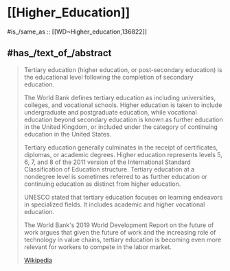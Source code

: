 
# [[Higher_Education]] 

#is_/same_as :: [[WD~Higher_education,136822]] 

## #has_/text_of_/abstract 

> Tertiary education (higher education, or post-secondary education) 
> is the educational level following the completion of secondary education.
>
> The World Bank defines tertiary education as including universities, colleges, and vocational schools. Higher education is taken to include undergraduate and postgraduate education, while vocational education beyond secondary education is known as further education in the United Kingdom, or included under the category of continuing education in the United States.
>
> Tertiary education generally culminates in the receipt of certificates, diplomas, or academic degrees. Higher education represents levels 5, 6, 7, and 8 of the 2011 version of the International Standard Classification of Education structure. Tertiary education at a nondegree level is sometimes referred to as further education or continuing education as distinct from higher education.
>
> UNESCO stated that tertiary education focuses on learning endeavors in specialized fields. It includes academic and higher vocational education.
>
> The World Bank's 2019 World Development Report on the future of work argues that given the future of work and the increasing role of technology in value chains, tertiary education is becoming even more relevant for workers to compete in the labor market.
>
> [Wikipedia](https://en.wikipedia.org/wiki/Tertiary%20education) 

